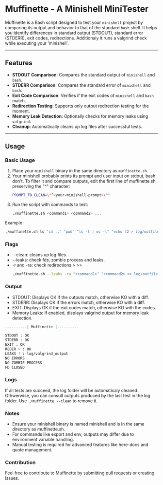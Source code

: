 # Muffinette - A Minishell MiniTester

Muffinette is a Bash script designed to test your `minishell` project by comparing its output and behavior to that of the standard `bash` shell. It helps you identify differences in standard output (STDOUT), standard error (STDERR), exit codes, redirections.
Additionaly it runs a valgrind check while executing your 'minishell'.

---

## Features

- **STDOUT Comparison**: Compares the standard output of `minishell` and `bash`.
- **STDERR Comparison**: Compares the standard error of `minishell` and `bash`.
- **Exit Code Comparison**: Verifies if the exit codes of `minishell` and `bash` match.
- **Redirection Testing**: Supports only output redirection testing for the moment.
- **Memory Leak Detection**: Optionally checks for memory leaks using `valgrind`.
- **Cleanup**: Automatically cleans up log files after successful tests.

---

## Usage

### Basic Usage
1. Place your `minishell` binary in the same directory as `muffinette.sh`.
2. Your minishell probably prints its prompt and user input on stdout, bash don't. 
To filter it and compare outputs, edit the first line of muffinette.sh, preserving the "^" character:
   ```bash
   PROMPT_TO_CLEAN=\"^<your-minishell-prompt>\""
    ```
3. Run the script with commands to test:
   ```bash
   ./muffinette.sh <command1> <command2> ...
   ```
Example :
  ```bash
  ./muffinette.sh ls "cd .." "pwd" "ls -l | wc -l" "echo 42 > log/outfile" 
  ```
### Flags
- --clean: cleans up log files.
- --leaks: check fds, zombie process and leaks.
- -r and -ra: check redirections > >> 
  ```bash
  ./muffinette.sh --leaks -ra "<command1>" "<command2> >> log/outfile"
  ```

### Output
- STDOUT: Displays OK if the outputs match, otherwise KO with a diff.
- STDERR: Displays OK if the errors match, otherwise KO with a diff.
- EXIT: Displays OK if the exit codes match, otherwise KO with the codes.
- Memory Leaks: If enabled, displays valgrind output for memory leak detection.
```bash
----------| Muffinette |----------

STDOUT : OK
STDERR : OK
EXIT : OK
REDIR > : OK
LEAKS ! : log/valgrind_output
NO ERRORS
NO ZOMBIE PROCESS
FD CLOSED
```
### Logs
If all tests are succeed, the log folder will be automaticaly cleaned. Othwerwise, you can consult outputs produced by the last test in the log folder.
Use `./muffinette --clean` to remove it.

### Notes
- Ensure your minishell binary is named minishell and is in the same directory as muffinette.sh.
- For commands like export and env, outputs may differ due to environment variable handling.
- Manual testing is required for advanced features like here-docs and quote management.

### Contribution
Feel free to contribute to Muffinette by submitting pull requests or creating issues.
